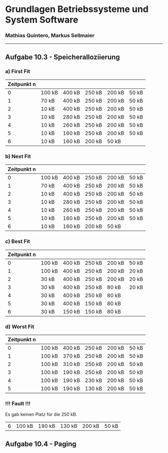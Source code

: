 Grundlagen Betriebssysteme und System Software
===

### Mathias Quintero, Markus Sellmaier
---
## Aufgabe 10.3 - Speicheralloziierung

### a) First Fit

| Zeitpunkt n| | | | | |
| :------------- | :------------- | :------------- | :------------- | :------------- | :------------- |
| 0 | 100 kB | 400 kB | 250 kB | 200 kB | 50 kB |
| 1 | 70 kB | 400 kB | 250 kB | 200 kB | 50 kB |
| 2 | 10 kB | 400 kB | 250 kB | 200 kB | 50 kB |
| 3 | 10 kB | 280 kB | 250 kB | 200 kB | 50 kB |
| 4 | 10 kB | 260 kB | 250 kB | 200 kB | 50 kB |
| 5 | 10 kB | 160 kB | 250 kB | 200 kB | 50 kB |
| 6 | 10 kB | 160 kB | 200 kB | 50 kB | |

### b) Next Fit

| Zeitpunkt n||||||
| :------------- | :------------- | :------------- | :------------- | :------------- | :------------- |
| 0 |100 kB|400 kB|250 kB|200 kB|50 kB|
| 1 |70 kB|400 kB|250 kB|200 kB|50 kB|
| 2 |10 kB|400 kB|250 kB|200 kB|50 kB|
| 3 |10 kB|280 kB|250 kB|200 kB|50 kB|
| 4 |10 kB|260 kB|250 kB|200 kB|50 kB|
| 5 |10 kB|160 kB|250 kB|200 kB|50 kB|
| 6 |10 kB|160 kB|200 kB|50 kB||

### c) Best Fit

| Zeitpunkt n||||||
| :------------- | :------------- | :------------- | :------------- | :------------- | :------------- |
| 0 |100 kB|400 kB|250 kB|200 kB|50 kB|
| 1 |100 kB|400 kB|250 kB|200 kB|20 kB|
| 2 |30 kB|400 kB|250 kB|200 kB|20 kB|
| 3 |30 kB|400 kB|250 kB|80 kB|20 kB|
| 4 |30 kB|400 kB|250 kB|80 kB|
| 5 |30 kB|400 kB|150 kB|80 kB|
| 6 |30 kB|150 kB|150 kB|80 kB|

### d) Worst Fit

| Zeitpunkt n||||||
| :------------- | :------------- | :------------- | :------------- | :------------- | :------------- |
| 0 |100 kB|400 kB|250 kB|200 kB|50 kB|
| 1 |100 kB|370 kB|250 kB|200 kB|50 kB|
| 2 |100 kB|310 kB|250 kB|200 kB|50 kB|
| 3 |100 kB|190 kB|250 kB|200 kB|50 kB|
| 4 |100 kB|190 kB|230 kB|200 kB|50 kB|
| 5 |100 kB|190 kB|130 kB|200 kB|50 kB|

### **!!! Fault !!!**

Es gab keinen Platz für die 250 kB.

|||||||
| :------------- | :------------- | :------------- | :------------- | :------------- | :------------- |
| 6 |100 kB|190 kB|130 kB|200 kB|50 kB|

## Aufgabe 10.4 - Paging
